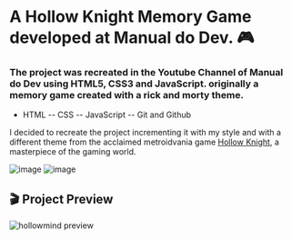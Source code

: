 # A Hollow Knight Memory Game developed at Manual do Dev. 🎮

### The project was recreated in the Youtube Channel of Manual do Dev using HTML5, CSS3 and JavaScript. originally a memory game created with a rick and morty theme.

- HTML -- CSS -- JavaScript -- Git and Github

I decided to recreate the project incrementing it with my style and with a different theme from the acclaimed metroidvania game [Hollow Knight](https://www.hollowknight.com), 
a masterpiece of the gaming world.

![image](https://user-images.githubusercontent.com/72809297/230991671-bf02bf05-9913-42fa-b1b3-673cca4ebdc8.png)
![image](https://user-images.githubusercontent.com/72809297/230991782-4059c1fc-471d-48f0-a2c2-9599a81130e7.png)

 
 ## 🎬 Project Preview

![hollowmind preview](https://user-images.githubusercontent.com/72809297/230991474-fdf4ae03-661b-4bda-97ba-be31e960ebd2.gif)

